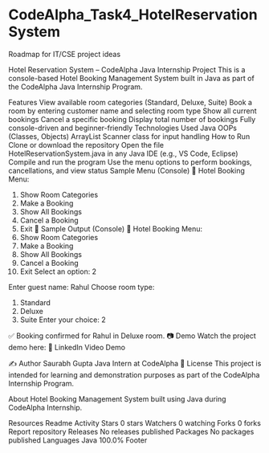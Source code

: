 # CodeAlpha_Task4_HotelReservationSystem
Roadmap for IT/CSE project ideas


Hotel Reservation System – CodeAlpha Java Internship Project
This is a console-based Hotel Booking Management System built in Java as part of the CodeAlpha Java Internship Program.

 Features
View available room categories (Standard, Deluxe, Suite)
Book a room by entering customer name and selecting room type
Show all current bookings
Cancel a specific booking
Display total number of bookings
Fully console-driven and beginner-friendly
 Technologies Used
Java
OOPs (Classes, Objects)
ArrayList
Scanner class for input handling
 How to Run
Clone or download the repository
Open the file HotelReservationSystem.java in any Java IDE (e.g., VS Code, Eclipse)
Compile and run the program
Use the menu options to perform bookings, cancellations, and view status
 Sample Menu (Console)
🏨 Hotel Booking Menu:
1. Show Room Categories
2. Make a Booking
3. Show All Bookings
4. Cancel a Booking
5. Exit
📌 Sample Output (Console)
🏨 Hotel Booking Menu:
1. Show Room Categories
2. Make a Booking
3. Show All Bookings
4. Cancel a Booking
5. Exit
Select an option: 2

Enter guest name: Rahul
Choose room type:
1. Standard
2. Deluxe
3. Suite
Enter your choice: 2

✅ Booking confirmed for Rahul in Deluxe room.
📷 Demo
Watch the project demo here: 🔗 LinkedIn Video Demo

✍️ Author
Saurabh Gupta
Java Intern at CodeAlpha
📜 License
This project is intended for learning and demonstration purposes as part of the CodeAlpha Internship Program.

About
Hotel Booking Management System built using Java during CodeAlpha Internship.

Resources
 Readme
 Activity
Stars
 0 stars
Watchers
 0 watching
Forks
 0 forks
Report repository
Releases
No releases published
Packages
No packages published
Languages
Java
100.0%
Footer
